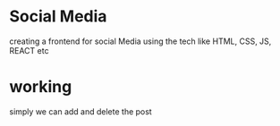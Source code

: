 # Social Media 
creating a frontend for social Media 
using the tech like HTML, CSS, JS, REACT etc
# working
simply we can add and delete the post 
